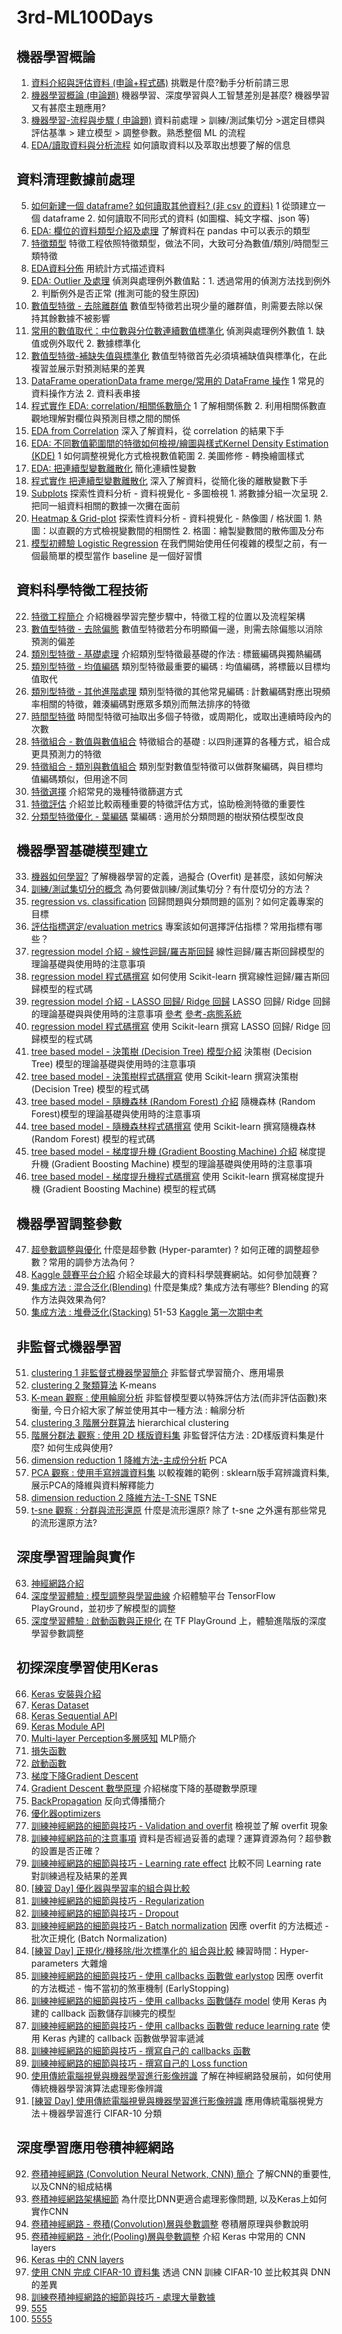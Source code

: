 # 3rd-ML100Days

## 機器學習概論
1. [資料介紹與評估資料 (申論+程式碼)](https://github.com/escc1122/3rd-ML100Days/tree/master/D1)
挑戰是什麼?動手分析前請三思
1. [機器學習概論 (申論題)](https://github.com/escc1122/3rd-ML100Days/tree/master/D2)
機器學習、深度學習與人工智慧差別是甚麼? 機器學習又有甚麼主題應用?
1. [機器學習-流程與步驟 ( 申論題)](https://github.com/escc1122/3rd-ML100Days/tree/master/D3)
資料前處理 > 訓練/測試集切分 >選定目標與評估基準 > 建立模型 > 調整參數。熟悉整個 ML 的流程
1. [EDA/讀取資料與分析流程](https://github.com/escc1122/3rd-ML100Days/tree/master/D4)
如何讀取資料以及萃取出想要了解的信息

## 資料清理數據前處理
5. [如何新建一個 dataframe? 如何讀取其他資料? (非 csv 的資料)](https://github.com/escc1122/3rd-ML100Days/tree/master/D5)
1 從頭建立一個 dataframe 2. 如何讀取不同形式的資料 (如圖檔、純文字檔、json 等)
5. [EDA: 欄位的資料類型介紹及處理](https://github.com/escc1122/3rd-ML100Days/tree/master/D6)
了解資料在 pandas 中可以表示的類型
5. [特徵類型](https://github.com/escc1122/3rd-ML100Days/tree/master/D7)
特徵工程依照特徵類型，做法不同，大致可分為數值/類別/時間型三類特徵
5. [EDA資料分佈](https://github.com/escc1122/3rd-ML100Days/tree/master/D8)
用統計方式描述資料
5. [EDA: Outlier 及處理](https://github.com/escc1122/3rd-ML100Days/tree/master/D9)
偵測與處理例外數值點：1. 透過常用的偵測方法找到例外 2. 判斷例外是否正常 (推測可能的發生原因)
5. [數值型特徵 - 去除離群值](https://github.com/escc1122/3rd-ML100Days/tree/master/D10)
數值型特徵若出現少量的離群值，則需要去除以保持其餘數據不被影響
5. [常用的數值取代：中位數與分位數連續數值標準化](https://github.com/escc1122/3rd-ML100Days/tree/master/D11)
偵測與處理例外數值 1. 缺值或例外取代 2. 數據標準化
5. [數值型特徵-補缺失值與標準化](https://github.com/escc1122/3rd-ML100Days/tree/master/D12)
數值型特徵首先必須填補缺值與標準化，在此複習並展示對預測結果的差異
5. [DataFrame operationData frame merge/常用的 DataFrame 操作](https://github.com/escc1122/3rd-ML100Days/tree/master/D13)
 1 常見的資料操作方法 2. 資料表串接
5. [程式實作 EDA: correlation/相關係數簡介](https://github.com/escc1122/3rd-ML100Days/tree/master/D14)
 1 了解相關係數 2. 利用相關係數直觀地理解對欄位與預測目標之間的關係
5. [EDA from Correlation](https://github.com/escc1122/3rd-ML100Days/tree/master/D15)
深入了解資料，從 correlation 的結果下手
5. [EDA: 不同數值範圍間的特徵如何檢視/繪圖與樣式Kernel Density Estimation (KDE)](https://github.com/escc1122/3rd-ML100Days/tree/master/D16)
1 如何調整視覺化方式檢視數值範圍 2. 美圖修修 - 轉換繪圖樣式
5. [EDA: 把連續型變數離散化](https://github.com/escc1122/3rd-ML100Days/tree/master/D17)
簡化連續性變數
5. [程式實作 把連續型變數離散化](https://github.com/escc1122/3rd-ML100Days/tree/master/D18)
深入了解資料，從簡化後的離散變數下手
5. [Subplots](https://github.com/escc1122/3rd-ML100Days/tree/master/D19)
探索性資料分析 - 資料視覺化 - 多圖檢視 1. 將數據分組一次呈現 2. 把同一組資料相關的數據一次攤在面前
5. [Heatmap & Grid-plot](https://github.com/escc1122/3rd-ML100Days/tree/master/D20)
探索性資料分析 - 資料視覺化 - 熱像圖 / 格狀圖 1. 熱圖：以直觀的方式檢視變數間的相關性 2. 格圖：繪製變數間的散佈圖及分布
5. [模型初體驗 Logistic Regression](https://github.com/escc1122/3rd-ML100Days/tree/master/D21)
在我們開始使用任何複雜的模型之前，有一個最簡單的模型當作 baseline 是一個好習慣
## 資料科學特徵工程技術

22. [特徵工程簡介](https://github.com/escc1122/3rd-ML100Days/tree/master/D22)
介紹機器學習完整步驟中，特徵工程的位置以及流程架構
22. [數值型特徵 - 去除偏態](https://github.com/escc1122/3rd-ML100Days/tree/master/D23)
數值型特徵若分布明顯偏一邊，則需去除偏態以消除預測的偏差
22. [類別型特徵 - 基礎處理](https://github.com/escc1122/3rd-ML100Days/tree/master/D24)
介紹類別型特徵最基礎的作法 : 標籤編碼與獨熱編碼
22. [類別型特徵 - 均值編碼](https://github.com/escc1122/3rd-ML100Days/tree/master/D25)
類別型特徵最重要的編碼 : 均值編碼，將標籤以目標均值取代
22. [類別型特徵 - 其他進階處理](https://github.com/escc1122/3rd-ML100Days/tree/master/D26)
類別型特徵的其他常見編碼 : 計數編碼對應出現頻率相關的特徵，雜湊編碼對應眾多類別而無法排序的特徵
22. [時間型特徵](https://github.com/escc1122/3rd-ML100Days/tree/master/D27)
時間型特徵可抽取出多個子特徵，或周期化，或取出連續時段內的次數
22. [特徵組合 - 數值與數值組合](https://github.com/escc1122/3rd-ML100Days/tree/master/D28)
特徵組合的基礎 : 以四則運算的各種方式，組合成更具預測力的特徵
22. [特徵組合 - 類別與數值組合](https://github.com/escc1122/3rd-ML100Days/tree/master/D29)
類別型對數值型特徵可以做群聚編碼，與目標均值編碼類似，但用途不同
22. [特徵選擇](https://github.com/escc1122/3rd-ML100Days/tree/master/D30)
介紹常見的幾種特徵篩選方式
22. [特徵評估](https://github.com/escc1122/3rd-ML100Days/tree/master/D31)
介紹並比較兩種重要的特徵評估方式，協助檢測特徵的重要性
22. [分類型特徵優化 - 葉編碼](https://github.com/escc1122/3rd-ML100Days/tree/master/D32)
葉編碼 : 適用於分類問題的樹狀預估模型改良

## 機器學習基礎模型建立
33. [機器如何學習?](https://github.com/escc1122/3rd-ML100Days/tree/master/D33)
了解機器學習的定義，過擬合 (Overfit) 是甚麼，該如何解決
33. [訓練/測試集切分的概念](https://github.com/escc1122/3rd-ML100Days/tree/master/D34)
為何要做訓練/測試集切分？有什麼切分的方法？
33. [regression vs. classification](https://github.com/escc1122/3rd-ML100Days/tree/master/D35)
回歸問題與分類問題的區別？如何定義專案的目標
33. [評估指標選定/evaluation metrics](https://github.com/escc1122/3rd-ML100Days/tree/master/D36)
專案該如何選擇評估指標？常用指標有哪些？
33. [regression model 介紹 - 線性迴歸/羅吉斯回歸](https://github.com/escc1122/3rd-ML100Days/tree/master/D37)
線性迴歸/羅吉斯回歸模型的理論基礎與使用時的注意事項
33. [regression model 程式碼撰寫](https://github.com/escc1122/3rd-ML100Days/tree/master/D38)
如何使用 Scikit-learn 撰寫線性迴歸/羅吉斯回歸模型的程式碼
33. [regression model 介紹 - LASSO 回歸/ Ridge 回歸](https://github.com/escc1122/3rd-ML100Days/tree/master/D39)
LASSO 回歸/ Ridge 回歸的理論基礎與與使用時的注意事項
[參考](https://www.zhihu.com/question/38121173)
[參考-病態系統](https://ccjou.wordpress.com/2010/06/22/%e7%97%85%e6%85%8b%e7%b3%bb%e7%b5%b1/)
33. [regression model 程式碼撰寫](https://github.com/escc1122/3rd-ML100Days/tree/master/D40)
使用 Scikit-learn 撰寫 LASSO 回歸/ Ridge 回歸模型的程式碼
33. [tree based model - 決策樹 (Decision Tree) 模型介紹](https://github.com/escc1122/3rd-ML100Days/tree/master/D41)
決策樹 (Decision Tree) 模型的理論基礎與使用時的注意事項
33. [tree based model - 決策樹程式碼撰寫](https://github.com/escc1122/3rd-ML100Days/tree/master/D42)
使用 Scikit-learn 撰寫決策樹 (Decision Tree) 模型的程式碼
33. [tree based model - 隨機森林 (Random Forest) 介紹](https://github.com/escc1122/3rd-ML100Days/tree/master/D43)
隨機森林 (Random Forest)模型的理論基礎與使用時的注意事項
33. [tree based model - 隨機森林程式碼撰寫](https://github.com/escc1122/3rd-ML100Days/tree/master/D44)
使用 Scikit-learn 撰寫隨機森林 (Random Forest) 模型的程式碼
33. [tree based model - 梯度提升機 (Gradient Boosting Machine) 介紹](https://github.com/escc1122/3rd-ML100Days/tree/master/D45)
梯度提升機 (Gradient Boosting Machine) 模型的理論基礎與使用時的注意事項
33. [tree based model - 梯度提升機程式碼撰寫](https://github.com/escc1122/3rd-ML100Days/tree/master/D46)
使用 Scikit-learn 撰寫梯度提升機 (Gradient Boosting Machine) 模型的程式碼

## 機器學習調整參數
47. [超參數調整與優化](https://github.com/escc1122/3rd-ML100Days/tree/master/D47)
什麼是超參數 (Hyper-paramter) ? 如何正確的調整超參數？常用的調參方法為何？
47. [Kaggle 競賽平台介紹](https://github.com/escc1122/3rd-ML100Days/tree/master/D48)
介紹全球最大的資料科學競賽網站。如何參加競賽？
47. [集成方法 : 混合泛化(Blending)](https://github.com/escc1122/3rd-ML100Days/tree/master/D49)
什麼是集成? 集成方法有哪些? Blending 的寫作方法與效果為何?
47. [集成方法 : 堆疊泛化(Stacking)](https://github.com/escc1122/3rd-ML100Days/tree/master/D50)
51-53 [Kaggle 第一次期中考](https://github.com/escc1122/3rd-ML100Days/tree/master/D51-53)

## 非監督式機器學習
51. [clustering 1 非監督式機器學習簡介](https://github.com/escc1122/3rd-ML100Days/tree/master/D54)
非監督式學習簡介、應用場景
51. [clustering 2 聚類算法](https://github.com/escc1122/3rd-ML100Days/tree/master/D55)
K-means
51. [K-mean 觀察 : 使用輪廓分析](https://github.com/escc1122/3rd-ML100Days/tree/master/D56)
非監督模型要以特殊評估方法(而非評估函數)來衡量, 今日介紹大家了解並使用其中一種方法 : 輪廓分析
51. [clustering 3 階層分群算法](https://github.com/escc1122/3rd-ML100Days/tree/master/D57)
hierarchical clustering
51. [階層分群法 觀察 : 使用 2D 樣版資料集](https://github.com/escc1122/3rd-ML100Days/tree/master/D58)
非監督評估方法 : 2D樣版資料集是什麼? 如何生成與使用?
51. [dimension reduction 1 降維方法-主成份分析](https://github.com/escc1122/3rd-ML100Days/tree/master/D59)
PCA
51. [PCA 觀察 : 使用手寫辨識資料集](https://github.com/escc1122/3rd-ML100Days/tree/master/D60)
以較複雜的範例 : sklearn版手寫辨識資料集, 展示PCA的降維與資料解釋能力
51. [dimension reduction 2 降維方法-T-SNE](https://github.com/escc1122/3rd-ML100Days/tree/master/D61)
TSNE
51. [t-sne 觀察 : 分群與流形還原](https://github.com/escc1122/3rd-ML100Days/tree/master/D62)
什麼是流形還原? 除了 t-sne 之外還有那些常見的流形還原方法?

## 深度學習理論與實作
63. [神經網路介紹](https://github.com/escc1122/3rd-ML100Days/tree/master/D63)
63. [深度學習體驗 : 模型調整與學習曲線](https://github.com/escc1122/3rd-ML100Days/tree/master/D64)
介紹體驗平台 TensorFlow PlayGround，並初步了解模型的調整
63. [深度學習體驗 : 啟動函數與正規化](https://github.com/escc1122/3rd-ML100Days/tree/master/D65)
在 TF PlayGround 上，體驗進階版的深度學習參數調整

##  初探深度學習使用Keras
66. [Keras 安裝與介紹](https://github.com/escc1122/3rd-ML100Days/tree/master/D66)
66. [Keras Dataset](https://github.com/escc1122/3rd-ML100Days/tree/master/D67)
66. [Keras Sequential API](https://github.com/escc1122/3rd-ML100Days/tree/master/D68)
66. [Keras Module API](https://github.com/escc1122/3rd-ML100Days/tree/master/D69)
66. [Multi-layer Perception多層感知](https://github.com/escc1122/3rd-ML100Days/tree/master/D70)
MLP簡介
66. [損失函數](https://github.com/escc1122/3rd-ML100Days/tree/master/D71)
66. [啟動函數](https://github.com/escc1122/3rd-ML100Days/tree/master/D72)
66. [梯度下降Gradient Descent](https://github.com/escc1122/3rd-ML100Days/tree/master/D73)
66. [Gradient Descent 數學原理](https://github.com/escc1122/3rd-ML100Days/tree/master/D74)
介紹梯度下降的基礎數學原理
66. [BackPropagation](https://github.com/escc1122/3rd-ML100Days/tree/master/D75)
反向式傳播簡介
66. [優化器optimizers](https://github.com/escc1122/3rd-ML100Days/tree/master/D76)
66. [訓練神經網路的細節與技巧 - Validation and overfit](https://github.com/escc1122/3rd-ML100Days/tree/master/D77)
檢視並了解 overfit 現象
66. [訓練神經網路前的注意事項](https://github.com/escc1122/3rd-ML100Days/tree/master/D78)
資料是否經過妥善的處理？運算資源為何？超參數的設置是否正確？
66. [訓練神經網路的細節與技巧 - Learning rate effect](https://github.com/escc1122/3rd-ML100Days/tree/master/D79)
比較不同 Learning rate 對訓練過程及結果的差異
66. [[練習 Day] 優化器與學習率的組合與比較](https://github.com/escc1122/3rd-ML100Days/tree/master/D80)
66. [訓練神經網路的細節與技巧 - Regularization](https://github.com/escc1122/3rd-ML100Days/tree/master/D81)
66. [訓練神經網路的細節與技巧 - Dropout](https://github.com/escc1122/3rd-ML100Days/tree/master/D82)
66. [訓練神經網路的細節與技巧 - Batch normalization](https://github.com/escc1122/3rd-ML100Days/tree/master/D83)
因應 overfit 的方法概述 - 批次正規化 (Batch Normalization)
66. [[練習 Day] 正規化/機移除/批次標準化的 組合與比較](https://github.com/escc1122/3rd-ML100Days/tree/master/D84)
練習時間：Hyper-parameters 大雜燴
66. [訓練神經網路的細節與技巧 - 使用 callbacks 函數做 earlystop](https://github.com/escc1122/3rd-ML100Days/tree/master/D85)
因應 overfit 的方法概述 - 悔不當初的煞車機制 (EarlyStopping)
66. [訓練神經網路的細節與技巧 - 使用 callbacks 函數儲存 model](https://github.com/escc1122/3rd-ML100Days/tree/master/D86)
使用 Keras 內建的 callback 函數儲存訓練完的模型
66. [訓練神經網路的細節與技巧 - 使用 callbacks 函數做 reduce learning rate](https://github.com/escc1122/3rd-ML100Days/tree/master/D87)
使用 Keras 內建的 callback 函數做學習率遞減
66. [訓練神經網路的細節與技巧 - 撰寫自己的 callbacks 函數](https://github.com/escc1122/3rd-ML100Days/tree/master/D88)
66. [訓練神經網路的細節與技巧 - 撰寫自己的 Loss function](https://github.com/escc1122/3rd-ML100Days/tree/master/D89)
66. [使用傳統電腦視覺與機器學習進行影像辨識](https://github.com/escc1122/3rd-ML100Days/tree/master/D90)
了解在神經網路發展前，如何使用傳統機器學習演算法處理影像辨識
66. [[練習 Day] 使用傳統電腦視覺與機器學習進行影像辨識](https://github.com/escc1122/3rd-ML100Days/tree/master/D91)
應用傳統電腦視覺方法＋機器學習進行 CIFAR-10 分類

## 深度學習應用卷積神經網路
92. [卷積神經網路 (Convolution Neural Network, CNN) 簡介](https://github.com/escc1122/3rd-ML100Days/tree/master/D92)
了解CNN的重要性, 以及CNN的組成結構
92. [卷積神經網路架構細節](https://github.com/escc1122/3rd-ML100Days/tree/master/D93)
為什麼比DNN更適合處理影像問題, 以及Keras上如何實作CNN
92. [卷積神經網路 - 卷積(Convolution)層與參數調整](https://github.com/escc1122/3rd-ML100Days/tree/master/D94)
卷積層原理與參數說明
92. [卷積神經網路 - 池化(Pooling)層與參數調整](https://github.com/escc1122/3rd-ML100Days/tree/master/D95)
介紹 Keras 中常用的 CNN layers
92. [Keras 中的 CNN layers](https://github.com/escc1122/3rd-ML100Days/tree/master/D96)
92. [使用 CNN 完成 CIFAR-10 資料集](https://github.com/escc1122/3rd-ML100Days/tree/master/D97)
透過 CNN 訓練 CIFAR-10 並比較其與 DNN 的差異
92. [訓練卷積神經網路的細節與技巧 - 處理大量數據](https://github.com/escc1122/3rd-ML100Days/tree/master/D98)
92. [555](https://github.com/escc1122/3rd-ML100Days/tree/master/D99)
92. [5555](https://github.com/escc1122/3rd-ML100Days/tree/master/D100)

